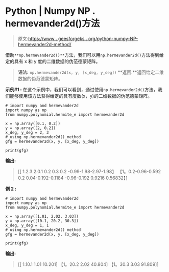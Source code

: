 # Python | Numpy NP . hermevander2d()方法

> 原文:[https://www . geesforgeks . org/python-numpy-NP-hermevander2d-method/](https://www.geeksforgeeks.org/python-numpy-np-hermevander2d-method/)

借助`**np.hermevander2d()**`方法，我们可以用`np.hermevander2d()`方法得到给定的具有 x 和 y 度的二维数据的伪范德蒙矩阵。

> **语法:** `np.hermevander2d(x, y, [x_deg, y_deg])`
> **返回:**返回给定二维数据的伪范德蒙矩阵。

**示例#1 :**
在这个示例中，我们可以看到，通过使用`np.hermevander2d()`方法，我们能够使用该方法获得给定的具有度数(x，y)的二维数据的伪范德蒙矩阵。

```
# import numpy and hermevander2d
import numpy as np
from numpy.polynomial.hermite_e import hermevander2d

x = np.array([0.1, 0.2])
y = np.array([2, 0.2])
x_deg, y_deg = 2, 3
# using np.hermevander2d() method
gfg = hermevander2d(x, y, [x_deg, y_deg])

print(gfg)
```

**输出:**

> [[ 1.2.3.2.0.1 0.2 0.3 0.2
> -0.99-1.98-2.97-1.98】
> 【1。0.2-0.96-0.592 0.2 0.04-0.192-0.1184
> -0.96-0.192 0.9216 0.56832】]

**例 2 :**

```
# import numpy and hermevander2d
import numpy as np
from numpy.polynomial.hermite_e import hermevander2d

x = np.array([1.01, 2.02, 3.03])
y = np.array([10.1, 20.2, 30.3])
x_deg, y_deg = 1, 1
# using np.hermevander2d() method
gfg = hermevander2d(x, y, [x_deg, y_deg])

print(gfg)
```

**输出:**

> [[ 1.10.1 1.01 10.201]
> 【1。20.2 2.02 40.804]
> 【1。30.3 3.03 91.809]]